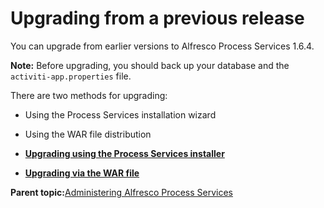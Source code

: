 # Upgrading from a previous release

You can upgrade from earlier versions to Alfresco Process Services 1.6.4.

**Note:** Before upgrading, you should back up your database and the `activiti-app.properties` file.

There are two methods for upgrading:

-   Using the Process Services installation wizard

-   Using the WAR file distribution


-   **[Upgrading using the Process Services installer](../topics/upgrading_using_installer.md)**  

-   **[Upgrading via the WAR file](../topics/upgrading_using_war.md)**  


**Parent topic:**[Administering Alfresco Process Services](../topics/adminGuide.md)

